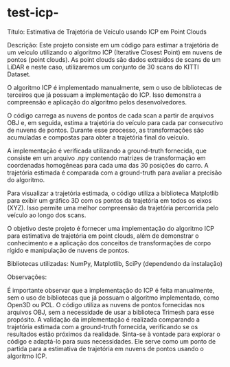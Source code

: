 # test-icp-

Título: Estimativa de Trajetória de Veículo usando ICP em Point Clouds

Descrição:
Este projeto consiste em um código para estimar a trajetória de um veículo utilizando o algoritmo ICP (Iterative Closest Point) em nuvens de pontos (point clouds). As point clouds são dados extraídos de scans de um LiDAR e neste caso, utilizaremos um conjunto de 30 scans do KITTI Dataset.

O algoritmo ICP é implementado manualmente, sem o uso de bibliotecas de terceiros que já possuam a implementação do ICP. Isso demonstra a compreensão e aplicação do algoritmo pelos desenvolvedores.

O código carrega as nuvens de pontos de cada scan a partir de arquivos OBJ e, em seguida, estima a trajetória do veículo para cada par consecutivo de nuvens de pontos. Durante esse processo, as transformações são acumuladas e compostas para obter a trajetória final do veículo.

A implementação é verificada utilizando a ground-truth fornecida, que consiste em um arquivo .npy contendo matrizes de transformação em coordenadas homogêneas para cada uma das 30 posições do carro. A trajetória estimada é comparada com a ground-truth para avaliar a precisão do algoritmo.

Para visualizar a trajetória estimada, o código utiliza a biblioteca Matplotlib para exibir um gráfico 3D com os pontos da trajetória em todos os eixos (XYZ). Isso permite uma melhor compreensão da trajetória percorrida pelo veículo ao longo dos scans.

O objetivo deste projeto é fornecer uma implementação do algoritmo ICP para estimativa de trajetória em point clouds, além de demonstrar o conhecimento e a aplicação dos conceitos de transformações de corpo rígido e manipulação de nuvens de pontos.

Bibliotecas utilizadas: NumPy, Matplotlib, SciPy (dependendo da instalação)

Observações:

É importante observar que a implementação do ICP é feita manualmente, sem o uso de bibliotecas que já possuam o algoritmo implementado, como Open3D ou PCL.
O código utiliza as nuvens de pontos fornecidas nos arquivos OBJ, sem a necessidade de usar a biblioteca Trimesh para esse propósito.
A validação da implementação é realizada comparando a trajetória estimada com a ground-truth fornecida, verificando se os resultados estão próximos da realidade.
Sinta-se à vontade para explorar o código e adaptá-lo para suas necessidades. Ele serve como um ponto de partida para a estimativa de trajetória em nuvens de pontos usando o algoritmo ICP.
